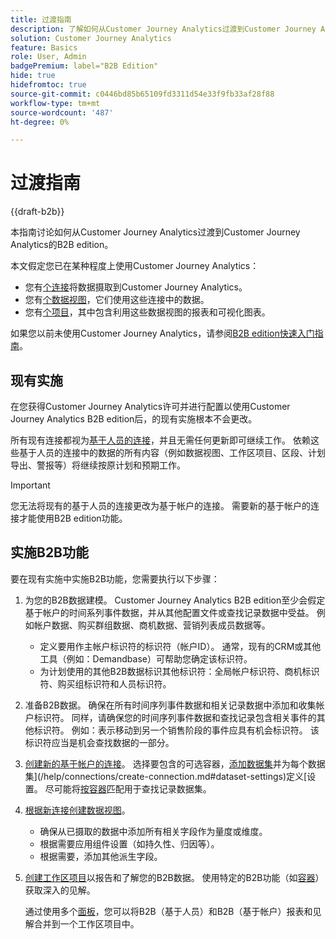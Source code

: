 ```yaml
---
title: 过渡指南
description: 了解如何从Customer Journey Analytics过渡到Customer Journey Analytics B2B edition
solution: Customer Journey Analytics
feature: Basics
role: User, Admin
badgePremium: label="B2B Edition"
hide: true
hidefromtoc: true
source-git-commit: c0446bd85b65109fd3311d54e33f9fb33af28f88
workflow-type: tm+mt
source-wordcount: '487'
ht-degree: 0%

---
```


# 过渡指南

{{draft-b2b}}

本指南讨论如何从Customer Journey Analytics过渡到Customer Journey Analytics的B2B edition。

本文假定您已在某种程度上使用Customer Journey Analytics：

* 您有[个连接](/help/connections/overview.md)将数据摄取到Customer Journey Analytics。
* 您有[个数据视图](/help/data-views/data-views.md)，它们使用这些连接中的数据。
* 您有[个项目](/help/analysis-workspace/home.md)，其中包含利用这些数据视图的报表和可视化图表。

如果您以前未使用Customer Journey Analytics，请参阅[B2B edition快速入门指南](cja-b2b-quick-start-guide.md)。


## 现有实施

在您获得Customer Journey Analytics许可并进行配置以使用Customer Journey Analytics B2B edition后，的现有实施根本不会更改。

所有现有连接都视为[基于人员的连接](cja-b2b-concepts-features.md#connections-and-identifiers)，并且无需任何更新即可继续工作。 依赖这些基于人员的连接中的数据的所有内容（例如数据视图、工作区项目、区段、计划导出、警报等）将继续按原计划和预期工作。

>[!IMPORTANT]
>
>您无法将现有的基于人员的连接更改为基于帐户的连接。 需要新的基于帐户的连接才能使用B2B edition功能。
>


## 实施B2B功能

要在现有实施中实施B2B功能，您需要执行以下步骤：

1. 为您的B2B数据建模。 Customer Journey Analytics B2B edition至少会假定基于帐户的时间系列事件数据，并从其他配置文件或查找记录数据中受益。 例如帐户数据、购买群组数据、商机数据、营销列表成员数据等。

   * 定义要用作主帐户标识符的标识符（帐户ID）。 通常，现有的CRM或其他工具（例如：Demandbase）可帮助您确定该标识符。
   * 为计划使用的其他B2B数据标识其他标识符：全局帐户标识符、商机标识符、购买组标识符和人员标识符。

1. 准备B2B数据。 确保在所有时间序列事件数据和相关记录数据中添加和收集帐户标识符。 同样，请确保您的时间序列事件数据和查找记录包含相关事件的其他标识符。 例如：表示移动到另一个销售阶段的事件应具有机会标识符。 该标识符应当是机会查找数据的一部分。

1. [创建新的基于帐户的连接](/help/connections/create-connection.md#account-based-connection)。 选择要包含的可选容器，[添加数据集](/help/connections/create-connection.md#add-datasets)并为每个数据集](/help/connections/create-connection.md#dataset-settings)定义[设置。 尽可能将[按容器](cja-b2b-concepts-features.md#match-by-container)匹配用于查找记录数据集。

1. [根据新连接创建数据视图](/help/data-views/create-dataview.md)。

   * 确保从已摄取的数据中添加所有相关字段作为量度或维度。
   * 根据需要应用组件设置（如持久性、归因等）。
   * 根据需要，添加其他派生字段。

1. [创建工作区项目](/help/analysis-workspace/build-workspace-project/create-projects.md)以报告和了解您的B2B数据。 使用特定的B2B功能（如[容器](cja-b2b-concepts-features.md#containers)）获取深入的见解。

   通过使用多个[面板](/help/analysis-workspace/c-panels/panels.md)，您可以将B2B（基于人员）和B2B（基于帐户）报表和见解合并到一个工作区项目中。
